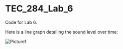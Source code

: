 # TEC_284_Lab_6
Code for Lab 6.

Here is a line graph detailing the sound level over time:

![Picture1](<img width="598" height="361" alt="Screenshot 2025-09-09 143932" src="https://github.com/user-attachments/assets/729f3190-08f0-4535-b50e-0dc4d7bc8d88" />
)
